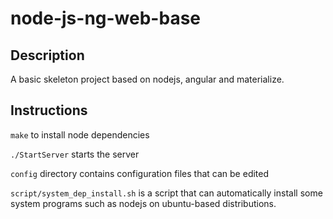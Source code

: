 # node-js-ng-web-base

## Description

A basic skeleton project based on nodejs, angular and materialize.

## Instructions

`make` to install node dependencies

`./StartServer` starts the server

`config` directory contains configuration files that can be edited

`script/system_dep_install.sh` is a script that can automatically install some system programs such as nodejs on ubuntu-based distributions.
